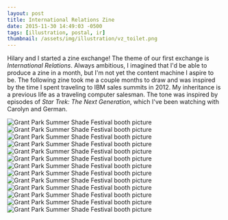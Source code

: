 ```yaml
---
layout: post
title: International Relations Zine
date: 2015-11-30 14:49:03 -0500
tags: [illustration, postal, ir]
thumbnail: /assets/img/illustration/vz_toilet.png
---
```


Hilary and I started a zine exchange! The theme of our first exchange is _International Relations_. Always ambitious, I imagined that I'd be able to produce a zine in a month, but I'm not yet the content machine I aspire to be. The following zine took me a couple months to draw and was inspired by the time I spent traveling to IBM sales summits in 2012. My inheritance is a previous life as a traveling computer salesman. The tone was inspired by episodes of _Star Trek: The Next Generation_, which I've been watching with Carolyn and German.

<div class="image-series">
	<img src="/assets/img/ir_zine/vz_title_1.png" alt="Grant Park Summer Shade Festival booth picture"/>
	<img src="/assets/img/ir_zine/vz_security_line_2.png" alt="Grant Park Summer Shade Festival booth picture"/>
	<img src="/assets/img/ir_zine/vz_likes_3.png" alt="Grant Park Summer Shade Festival booth picture"/>
	<img src="/assets/img/ir_zine/vz_nerve_4.png" alt="Grant Park Summer Shade Festival booth picture"/>
  <img src="/assets/img/ir_zine/vz_migrating_5.png" alt="Grant Park Summer Shade Festival booth picture"/>
  <img src="/assets/img/ir_zine/vz_cell_6.png" alt="Grant Park Summer Shade Festival booth picture"/>
  <img src="/assets/img/ir_zine/vz_cell_7.png" alt="Grant Park Summer Shade Festival booth picture"/>
  <img src="/assets/img/ir_zine/vz_airplane_8.png" alt="Grant Park Summer Shade Festival booth picture"/>
  <img src="/assets/img/ir_zine/vz_arrival_9.png" alt="Grant Park Summer Shade Festival booth picture"/>
  <img src="/assets/img/ir_zine/vz_dislikes_10.png" alt="Grant Park Summer Shade Festival booth picture"/>
  <img src="/assets/img/ir_zine/vz_museum_11.png" alt="Grant Park Summer Shade Festival booth picture"/>
  <img src="/assets/img/ir_zine/vz_bar_12.png" alt="Grant Park Summer Shade Festival booth picture"/>
  <img src="/assets/img/ir_zine/vz_final_airplane_13.png" alt="Grant Park Summer Shade Festival booth picture"/>
</div>
